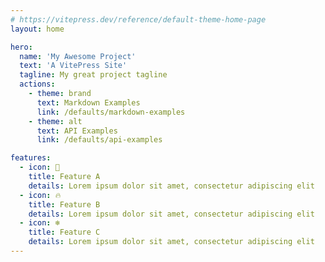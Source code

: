 ```yaml
---
# https://vitepress.dev/reference/default-theme-home-page
layout: home

hero:
  name: 'My Awesome Project'
  text: 'A VitePress Site'
  tagline: My great project tagline
  actions:
    - theme: brand
      text: Markdown Examples
      link: /defaults/markdown-examples
    - theme: alt
      text: API Examples
      link: /defaults/api-examples

features:
  - icon: 🏓
    title: Feature A
    details: Lorem ipsum dolor sit amet, consectetur adipiscing elit
  - icon: 🔥
    title: Feature B
    details: Lorem ipsum dolor sit amet, consectetur adipiscing elit
  - icon: ❄️
    title: Feature C
    details: Lorem ipsum dolor sit amet, consectetur adipiscing elit
---
```

